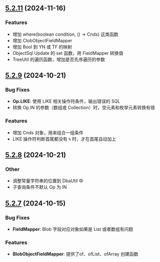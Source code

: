 
## [5.2.11](https://github.com/jinghui70/rainbow-dbaccess/compare/v5.2.9...v5.2.11) (2024-11-16)

### Features

- 增加 where(boolean condition, () -> Cnds) 这类函数
- 增加 ClobObjectFieldMapper
- 增加 Bool 到 YN 或 TF 的映射
- ObjectSql Update 的 set 函数，用 FieldMapper 转换值
- TreeUtil 的遍历函数，增加是否先序遍历的参数

## [5.2.9](https://github.com/jinghui70/rainbow-dbaccess/compare/v5.2.8...v5.2.9) (2024-10-21)

### Bug Fixes

- **Op.LIKE**: 使用 LIKE 相关操作符条件，输出错误的 SQL
- 转换 Op.IN 的参数（数组或 Collection）时，空元素和枚举元素转换有错

### Features

- 增加 Cnds 对象，用来组合一组条件
- LIKE 操作符判断首尾都没有 `%` 时，才在首尾自动加上

## [5.2.8](https://github.com/jinghui70/rainbow-dbaccess/compare/v5.2.7...v5.2.8) (2024-10-21)

### Other

- 调整常量字符串的位置到 DbaUtil 中
- 子查询条件不默认 Op 为 IN

## [5.2.7](https://github.com/jinghui70/rainbow-dbaccess/compare/v5.2.6...v5.2.7) (2024-10-15)

### Bug Fixes

- **FieldMapper**: Blob 字段对应对象如果是 List 或者数组有问题

### Features

- **BlobObjectFieldMapper**: 提供了of、ofList、ofArray 创建函数